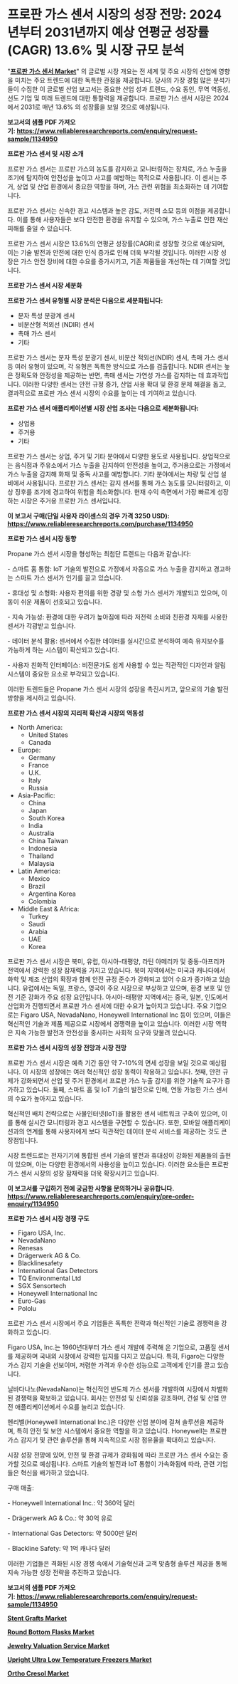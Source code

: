 <p><h1>프로판 가스 센서 시장의 성장 전망: 2024년부터 2031년까지 예상 연평균 성장률(CAGR) 13.6% 및 시장 규모 분석</h1></p><p>"<strong><a href="https://www.reliableresearchreports.com/propane-gas-sensor-market-in-global-r1134950?utm_campaign=106&utm_medium=7&utm_source=Github&utm_content=ia&utm_term=29112024&utm_id=propane-gas-sensor">프로판 가스 센서 Market</a></strong>" 의 글로벌 시장 개요는 전 세계 및 주요 시장의 산업에 영향을 미치는 주요 트렌드에 대한 독특한 관점을 제공합니다. 당사의 가장 경험 많은 분석가들이 수집한 이 글로벌 산업 보고서는 중요한 산업 성과 트렌드, 수요 동인, 무역 역동성, 선도 기업 및 미래 트렌드에 대한 통찰력을 제공합니다. 프로판 가스 센서 시장은 2024에서 2031로 매년 13.6% 의 성장률을 보일 것으로 예상됩니다.&nbsp;</p>
<p><strong>보고서의 샘플 PDF 가져오기:&nbsp;<a href="https://www.reliableresearchreports.com/enquiry/request-sample/1134950?utm_campaign=106&utm_medium=7&utm_source=Github&utm_content=ia&utm_term=29112024&utm_id=propane-gas-sensor">https://www.reliableresearchreports.com/enquiry/request-sample/1134950</a></strong></p>
<p><strong>프로판 가스 센서 및 시장 소개</strong></p>
<p><p>프로판 가스 센서는 프로판 가스의 농도를 감지하고 모니터링하는 장치로, 가스 누출을 조기에 탐지하여 안전성을 높이고 사고를 예방하는 목적으로 사용됩니다. 이 센서는 주거, 상업 및 산업 환경에서 중요한 역할을 하며, 가스 관련 위험을 최소화하는 데 기여합니다. </p><p>프로판 가스 센서는 신속한 경고 시스템과 높은 감도, 저전력 소모 등의 이점을 제공합니다. 이를 통해 사용자들은 보다 안전한 환경을 유지할 수 있으며, 가스 누출로 인한 재산 피해를 줄일 수 있습니다. </p><p>프로판 가스 센서 시장은 13.6%의 연평균 성장률(CAGR)로 성장할 것으로 예상되며, 이는 기술 발전과 안전에 대한 인식 증가로 인해 더욱 부각될 것입니다. 이러한 시장 성장은 가스 안전 장비에 대한 수요를 증가시키고, 기존 제품들을 개선하는 데 기여할 것입니다.</p></p>
<p><strong>프로판 가스 센서 시장 세분화</strong></p>
<p><strong>프로판 가스 센서 유형별 시장 분석은 다음으로 세분화됩니다:</strong></p>
<p><ul><li>분자 특성 분광계 센서</li><li>비분산형 적외선 (NDIR) 센서</li><li>촉매 가스 센서</li><li>기타</li></ul></p>
<p><p>프로판 가스 센서는 분자 특성 분광기 센서, 비분산 적외선(NDIR) 센서, 촉매 가스 센서 등 여러 유형이 있으며, 각 유형은 독특한 방식으로 가스를 검출합니다. NDIR 센서는 높은 정확도와 안정성을 제공하는 반면, 촉매 센서는 가연성 가스를 감지하는 데 효과적입니다. 이러한 다양한 센서는 안전 규정 증가, 산업 사용 확대 및 환경 문제 해결을 돕고, 결과적으로 프로판 가스 센서 시장의 수요를 높이는 데 기여하고 있습니다.</p></p>
<p><strong>프로판 가스 센서 애플리케이션별 시장 산업 조사는 다음으로 세분화됩니다:</strong></p>
<p><ul><li>상업용</li><li>주거용</li><li>기타</li></ul></p>
<p><p>프로판 가스 센서는 상업, 주거 및 기타 분야에서 다양한 용도로 사용됩니다. 상업적으로는 음식점과 주유소에서 가스 누출을 감지하여 안전성을 높이고, 주거용으로는 가정에서 가스 누출을 감지해 화재 및 중독 사고를 예방합니다. 기타 분야에서는 차량 및 산업 설비에서 사용됩니다. 프로판 가스 센서는 감지 센서를 통해 가스 농도를 모니터링하고, 이상 징후를 조기에 경고하여 위험을 최소화합니다. 현재 수익 측면에서 가장 빠르게 성장하는 시장은 주거용 프로판 가스 센서입니다.</p></p>
<p><strong>이 보고서 구매(단일 사용자 라이센스의 경우 가격 3250 USD): <a href="https://www.reliableresearchreports.com/purchase/1134950?utm_campaign=106&utm_medium=7&utm_source=Github&utm_content=ia&utm_term=29112024&utm_id=propane-gas-sensor">https://www.reliableresearchreports.com/purchase/1134950</a></strong></p>
<p><strong>프로판 가스 센서 시장 동향</strong></p>
<p><p>Propane 가스 센서 시장을 형성하는 최첨단 트렌드는 다음과 같습니다:</p><p>- 스마트 홈 통합: IoT 기술의 발전으로 가정에서 자동으로 가스 누출을 감지하고 경고하는 스마트 가스 센서가 인기를 끌고 있습니다.</p><p>  </p><p>- 휴대성 및 소형화: 사용자 편의를 위한 경량 및 소형 가스 센서가 개발되고 있으며, 이동이 쉬운 제품이 선호되고 있습니다.</p><p>  </p><p>- 지속 가능성: 환경에 대한 우려가 높아짐에 따라 저전력 소비와 친환경 자재를 사용한 센서가 각광받고 있습니다.</p><p>  </p><p>- 데이터 분석 활용: 센서에서 수집한 데이터를 실시간으로 분석하여 예측 유지보수를 가능하게 하는 시스템이 확산되고 있습니다.</p><p>  </p><p>- 사용자 친화적 인터페이스: 비전문가도 쉽게 사용할 수 있는 직관적인 디자인과 알림 시스템이 중요한 요소로 부각되고 있습니다.</p><p>이러한 트렌드들은 Propane 가스 센서 시장의 성장을 촉진시키고, 앞으로의 기술 발전 방향을 제시하고 있습니다.</p></p>
<p><strong>프로판 가스 센서 시장의 지리적 확산과 시장의 역동성</strong></p>
<p><ul>
    <li>
        North America:
        <ul>
            <li>United States</li>
            <li>Canada</li>
        </ul>
    </li>
    <li>
        Europe:
        <ul>
            <li>Germany</li>
            <li>France</li>
            <li>U.K.</li>
            <li>Italy</li>
            <li>Russia</li>
        </ul>
    </li>
    <li>
        Asia-Pacific:
        <ul>
            <li>China</li>
            <li>Japan</li>
            <li>South Korea</li>
            <li>India</li>
            <li>Australia</li>
            <li>China Taiwan</li>
            <li>Indonesia</li>
            <li>Thailand</li>
            <li>Malaysia</li>
        </ul>
    </li>
    <li>
        Latin America:
        <ul>
            <li>Mexico</li>
            <li>Brazil</li>
            <li>Argentina Korea</li>
            <li>Colombia</li>
        </ul>
    </li>
    <li>
        Middle East & Africa:
        <ul>
            <li>Turkey</li>
            <li>Saudi</li>
            <li>Arabia</li>
            <li>UAE</li>
            <li>Korea</li>
        </ul>
    </li>
    </ul></p>
<p><p>프로판 가스 센서 시장은 북미, 유럽, 아시아-태평양, 라틴 아메리카 및 중동-아프리카 전역에서 강력한 성장 잠재력을 가지고 있습니다. 북미 지역에서는 미국과 캐나다에서 화학 및 제조 산업의 확장과 함께 안전 규정 준수가 강화되고 있어 수요가 증가하고 있습니다. 유럽에서는 독일, 프랑스, 영국이 주요 시장으로 부상하고 있으며, 환경 보호 및 안전 기준 강화가 주요 성장 요인입니다. 아시아-태평양 지역에서는 중국, 일본, 인도에서 산업화가 진행되면서 프로판 가스 센서에 대한 수요가 높아지고 있습니다. 주요 기업으로는 Figaro USA, NevadaNano, Honeywell International Inc 등이 있으며, 이들은 혁신적인 기술과 제품 제공으로 시장에서 경쟁력을 높이고 있습니다. 이러한 시장 역학은 지속 가능한 발전과 안전성을 중시하는 사회적 요구와 맞물려 있습니다.</p></p>
<p><strong>프로판 가스 센서 시장의 성장 전망과 시장 전망</strong></p>
<p><p>프로판 가스 센서 시장은 예측 기간 동안 약 7-10%의 면세 성장을 보일 것으로 예상됩니다. 이 시장의 성장에는 여러 혁신적인 성장 동력이 작용하고 있습니다. 첫째, 안전 규제가 강화되면서 산업 및 주거 환경에서 프로판 가스 누출 감지를 위한 기술적 요구가 증가하고 있습니다. 둘째, 스마트 홈 및 IoT 기술의 발전으로 인해, 연동 가능한 가스 센서의 수요가 높아지고 있습니다.</p><p>혁신적인 배치 전략으로는 사물인터넷(IoT)을 활용한 센서 네트워크 구축이 있으며, 이를 통해 실시간 모니터링과 경고 시스템을 구현할 수 있습니다. 또한, 모바일 애플리케이션과의 연계를 통해 사용자에게 보다 직관적인 데이터 분석 서비스를 제공하는 것도 큰 장점입니다. </p><p>시장 트렌드로는 전자기기에 통합된 센서 기술의 발전과 휴대성이 강화된 제품들의 출현이 있으며, 이는 다양한 환경에서의 사용성을 높이고 있습니다. 이러한 요소들은 프로판 가스 센서 시장의 성장 잠재력을 더욱 확장시키고 있습니다.</p></p>
<p><strong>이 보고서를 구입하기 전에 궁금한 사항을 문의하거나 공유합니다. <a href="https://www.reliableresearchreports.com/enquiry/pre-order-enquiry/1134950?utm_campaign=106&utm_medium=7&utm_source=Github&utm_content=ia&utm_term=29112024&utm_id=propane-gas-sensor">https://www.reliableresearchreports.com/enquiry/pre-order-enquiry/1134950</a></strong></p>
<p><strong>프로판 가스 센서 시장 경쟁 구도</strong></p>
<p><ul><li>Figaro USA, Inc.</li><li>NevadaNano</li><li>Renesas</li><li>Drägerwerk AG & Co.</li><li>Blacklinesafety</li><li>International Gas Detectors</li><li>TQ Environmental Ltd</li><li>SGX Sensortech</li><li>Honeywell International Inc</li><li>Euro-Gas</li><li>Pololu</li></ul></p>
<p><p>프로판 가스 센서 시장에서 주요 기업들은 독특한 전략과 혁신적인 기술로 경쟁력을 강화하고 있습니다. </p><p>Figaro USA, Inc.는 1960년대부터 가스 센서 개발에 주력해 온 기업으로, 고품질 센서를 제공하며 국내외 시장에서 강력한 입지를 다지고 있습니다. 특히, Figaro는 다양한 가스 감지 기술을 선보이며, 저렴한 가격과 우수한 성능으로 고객에게 인기를 끌고 있습니다.</p><p>닐바다나노(NevadaNano)는 혁신적인 반도체 가스 센서를 개발하여 시장에서 차별화된 경쟁력을 확보하고 있습니다. 회사는 안전성 및 신뢰성을 강조하며, 건설 및 산업 안전 애플리케이션에서 수요를 늘리고 있습니다.</p><p>헨리벨(Honeywell International Inc.)은 다양한 산업 분야에 걸쳐 솔루션을 제공하며, 특히 안전 및 보안 시스템에서 중요한 역할을 하고 있습니다. Honeywell는 프로판 가스 감지기 및 관련 솔루션을 통해 지속적으로 시장 점유율을 확대하고 있습니다.</p><p>시장 성장 전망에 있어, 안전 및 환경 규제가 강화됨에 따라 프로판 가스 센서 수요는 증가할 것으로 예상됩니다. 스마트 기술의 발전과 IoT 통합이 가속화됨에 따라, 관련 기업들은 혁신을 배가하고 있습니다.</p><p>구매 매출:</p><p>- Honeywell International Inc.: 약 360억 달러 </p><p>- Drägerwerk AG & Co.: 약 30억 유로 </p><p>- International Gas Detectors: 약 5000만 달러 </p><p>- Blackline Safety: 약 1억 캐나다 달러 </p><p>이러한 기업들은 격화된 시장 경쟁 속에서 기술혁신과 고객 맞춤형 솔루션 제공을 통해 지속 가능한 성장 전략을 추진하고 있습니다.</p></p>
<p><strong>보고서의 샘플 PDF 가져오기:&nbsp;<a href="https://www.reliableresearchreports.com/enquiry/request-sample/1134950?utm_campaign=106&utm_medium=7&utm_source=Github&utm_content=ia&utm_term=29112024&utm_id=propane-gas-sensor">https://www.reliableresearchreports.com/enquiry/request-sample/1134950</a></strong></p>
<p><strong><p><a href="https://www.linkedin.com/pulse/stent-grafts-market-analysis-latest-marketing-trends-future-vrm5e?utm_campaign=106&utm_medium=7&utm_source=Github&utm_content=ia&utm_term=29112024&utm_id=propane-gas-sensor">Stent Grafts Market</a></p><p><a href="https://github.com/DixieGrimes/Market-Research-Report-List-1/blob/main/round-bottom-flasks-market.md?utm_campaign=106&utm_medium=7&utm_source=Github&utm_content=ia&utm_term=29112024&utm_id=propane-gas-sensor">Round Bottom Flasks Market</a></p><p><a href="https://issuu.com/reportprime-2/docs/jewelry-valuation-service-market-si_c6194441501e9b?utm_campaign=106&utm_medium=7&utm_source=Github&utm_content=ia&utm_term=29112024&utm_id=propane-gas-sensor">Jewelry Valuation Service Market</a></p><p><a href="https://github.com/nathandecarvalho/Market-Research-Report-List-5/blob/main/upright-ultra-low-temperature-freezers-market.md?utm_campaign=106&utm_medium=7&utm_source=Github&utm_content=ia&utm_term=29112024&utm_id=propane-gas-sensor">Upright Ultra Low Temperature Freezers Market</a></p><p><a href="https://www.linkedin.com/pulse/navigating-global-ortho-cresol-market-from-trends-strategy-3f4pe?utm_campaign=106&utm_medium=7&utm_source=Github&utm_content=ia&utm_term=29112024&utm_id=propane-gas-sensor">Ortho Cresol Market</a></p></strong></p>
<p></p>